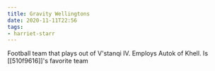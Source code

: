 ```yaml
---
title: Gravity Wellingtons
date: 2020-11-11T22:56
tags:
- harriet-starr
---
```


Football team that plays out of V'stanqi IV. Employs Autok of Khell. Is
[[510f9616]]'s favorite team
